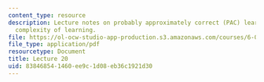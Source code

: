 ```yaml
---
content_type: resource
description: Lecture notes on probably approximately correct (PAC) learning and computational
  complexity of learning.
file: https://ol-ocw-studio-app-production.s3.amazonaws.com/courses/6-080-great-ideas-in-theoretical-computer-science-spring-2008/838468541460ee9c1d08eb36c1921d30_lec20.pdf
file_type: application/pdf
resourcetype: Document
title: Lecture 20
uid: 83846854-1460-ee9c-1d08-eb36c1921d30
---
```

